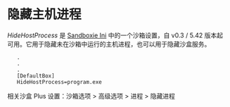 # 隐藏主机进程

_HideHostProcess_ 是 [Sandboxie Ini](SandboxieIni.md) 中的一个沙箱设置，自 v0.3 / 5.42 版本起可用。它用于隐藏未在沙箱中运行的主机进程，也可以用于隐藏沙盒服务。

```
   .
   .
   .
   [DefaultBox]
   HideHostProcess=program.exe
```

相关沙盒 Plus 设置：沙箱选项 > 高级选项 > 进程 > 隐藏进程